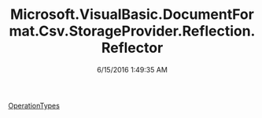﻿---
title: Microsoft.VisualBasic.DocumentFormat.Csv.StorageProvider.Reflection.Reflector
date: 6/15/2016 1:49:35 AM
---

[OperationTypes](T-Microsoft.VisualBasic.DocumentFormat.Csv.StorageProvider.Reflection.Reflector.OperationTypes.html)
